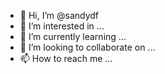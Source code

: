 - 👋 Hi, I’m @sandydf
- 👀 I’m interested in ...
- 🌱 I’m currently learning ...
- 💞️ I’m looking to collaborate on ...
- 📫 How to reach me ...

<!---
sandydf/sandydf is a ✨ special ✨ repository because its `README.md` (this file) appears on your GitHub profile.
You can click the Preview link to take a look at your changes.
--->
